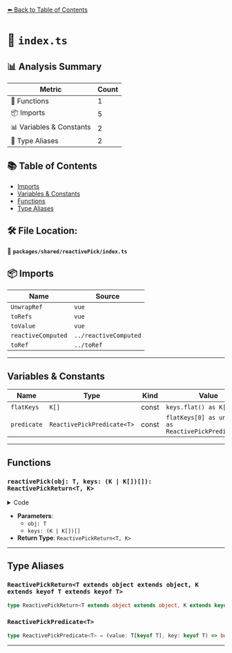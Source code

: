 [⬅️ Back to Table of Contents](../../../index.md)

# 📄 `index.ts`

## 📊 Analysis Summary

| Metric | Count |
|--------|-------|
| 🔧 Functions | 1 |
| 📦 Imports | 5 |
| 📊 Variables & Constants | 2 |
| 📑 Type Aliases | 2 |

## 📚 Table of Contents

- [Imports](#imports)
- [Variables & Constants](#variables-constants)
- [Functions](#functions)
- [Type Aliases](#type-aliases)

## 🛠️ File Location:
📂 **`packages/shared/reactivePick/index.ts`**

## 📦 Imports

| Name | Source |
|------|--------|
| `UnwrapRef` | `vue` |
| `toRefs` | `vue` |
| `toValue` | `vue` |
| `reactiveComputed` | `../reactiveComputed` |
| `toRef` | `../toRef` |


---

## Variables & Constants

| Name | Type | Kind | Value | Exported |
|------|------|------|-------|----------|
| `flatKeys` | `K[]` | const | `keys.flat() as K[]` | ✗ |
| `predicate` | `ReactivePickPredicate<T>` | const | `flatKeys[0] as unknown as ReactivePickPredicate<T>` | ✗ |


---

## Functions

### `reactivePick(obj: T, keys: (K | K[])[]): ReactivePickReturn<T, K>`

<details><summary>Code</summary>

```ts
export function reactivePick<T extends object, K extends keyof T>(
  obj: T,
  ...keys: (K | K[])[]
): ReactivePickReturn<T, K>
```
</details>

- **Parameters**:
  - `obj: T`
  - `keys: (K | K[])[]`
- **Return Type**: `ReactivePickReturn<T, K>`

---

## Type Aliases

### `ReactivePickReturn<T extends object extends object, K extends keyof T extends keyof T>`

```ts
type ReactivePickReturn<T extends object extends object, K extends keyof T extends keyof T> = { [S in K]: UnwrapRef<T[S]> };
```

### `ReactivePickPredicate<T>`

```ts
type ReactivePickPredicate<T> = (value: T[keyof T], key: keyof T) => boolean;
```


---